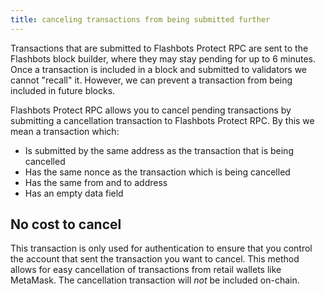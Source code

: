 ```yaml
---
title: canceling transactions from being submitted further
---
```


Transactions that are submitted to Flashbots Protect RPC are sent to the Flashbots block builder, where they may stay pending for up to 6 minutes. Once a transaction is included in a block and submitted to validators we cannot "recall" it. However, we can prevent a transaction from being included in future blocks.

Flashbots Protect RPC allows you to cancel pending transactions by submitting a cancellation transaction to Flashbots Protect RPC. By this we mean a transaction which:

- Is submitted by the same address as the transaction that is being cancelled
- Has the same nonce as the transaction which is being cancelled
- Has the same from and to address
- Has an empty data field

## No cost to cancel

This transaction is only used for authentication to ensure that you control the account that sent the transaction you want to cancel. This method allows for easy cancellation of transactions from retail wallets like MetaMask. The cancellation transaction will *not* be included on-chain.
